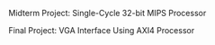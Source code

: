 Midterm Project:     Single-Cycle 32-bit MIPS Processor

Final Project:       VGA Interface Using AXI4 Processor
